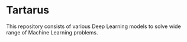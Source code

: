 # Tartarus
This repository consists of various Deep Learning models to solve wide range of Machine Learning problems.
